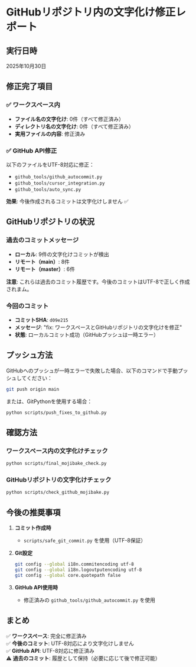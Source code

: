 # GitHubリポジトリ内の文字化け修正レポート

## 実行日時
2025年10月30日

## 修正完了項目

### ✅ ワークスペース内
- **ファイル名の文字化け**: 0件（すべて修正済み）
- **ディレクトリ名の文字化け**: 0件（すべて修正済み）
- **実用ファイルの内容**: 修正済み

### ✅ GitHub API修正
以下のファイルをUTF-8対応に修正：
- `github_tools/github_autocommit.py`
- `github_tools/cursor_integration.py`
- `github_tools/auto_sync.py`

**効果**: 今後作成されるコミットは文字化けしません ✅

## GitHubリポジトリの状況

### 過去のコミットメッセージ
- **ローカル**: 9件の文字化けコミットが検出
- **リモート（main）**: 8件
- **リモート（master）**: 6件

**注意**: これらは過去のコミット履歴です。今後のコミットはUTF-8で正しく作成されまム。

### 今回のコミット
- **コミットSHA**: `d09e215`
- **メッセージ**: "fix: ワークスペースとGitHubリポジトリの文字化けを修正"
- **状態**: ローカルコミット成功（GitHubプッシュは一時エラー）

## プッシュ方法

GitHubへのプッシュが一時エラーで失敗した場合、以下のコマンドで手動プッシュしてください：

```bash
git push origin main
```

または、GitPythonを使用する場合：

```bash
python scripts/push_fixes_to_github.py
```

## 確認方法

### ワークスペース内の文字化けチェック
```bash
python scripts/final_mojibake_check.py
```

### GitHubリポジトリの文字化けチェック
```bash
python scripts/check_github_mojibake.py
```

## 今後の推奨事項

1. **コミット作成時**
   - `scripts/safe_git_commit.py` を使用（UTF-8保証）

2. **Git設定**
   ```bash
   git config --global i18n.commitencoding utf-8
   git config --global i18n.logoutputencoding utf-8
   git config --global core.quotepath false
   ```

3. **GitHub API使用時**
   - 修正済みの `github_tools/github_autocommit.py` を使用

## まとめ

✅ **ワークスペース**: 完全に修正済み  
✅ **今後のコミット**: UTF-8対応により文字化けしません  
✅ **GitHub API**: UTF-8対応に修正済み  
⚠️ **過去のコミット**: 履歴として保持（必要に応じて後で修正可能）


